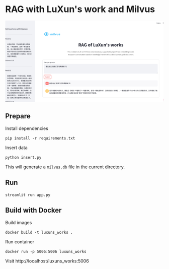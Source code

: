 # RAG with LuXun's work and Milvus
![](luxun_demo.jpeg)
## Prepare
Install dependencies
```shell
pip install -r requirements.txt
```

Insert data
```shell
python insert.py
```
This will generate a `milvus.db` file in the current directory.

## Run
```shell
streamlit run app.py
```

## Build with Docker
Build images
```shell
docker build -t luxuns_works .
```
Run container
```shell
docker run -p 5006:5006 luxuns_works
```
Visit http://localhost/luxuns_works:5006